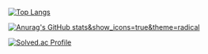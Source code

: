 [![Top Langs](https://github-readme-stats.vercel.app/api/top-langs/?username=99JeonJongMin)](https://github.com/anuraghazra/github-readme-stats)

[![Anurag's GitHub stats](https://github-readme-stats.vercel.app/api?username=99JeonJongMin)&show_icons=true&theme=radical](https://github.com/anuraghazra/github-readme-stats)

[![Solved.ac Profile](http://mazassumnida.wtf/api/generate_badge?boj=99JeonJongMin)](https://solved.ac/99JeonJongMin)<br/>
